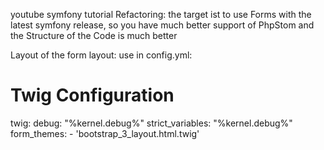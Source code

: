 youtube symfony tutorial Refactoring:
the target ist to use Forms with the latest symfony release,
so you have much better support of PhpStom 
and the Structure of the Code is much better

Layout of the form layout: use in config.yml:
# Twig Configuration
twig:
    debug:            "%kernel.debug%"
    strict_variables: "%kernel.debug%"
    form_themes:
    - 'bootstrap_3_layout.html.twig'